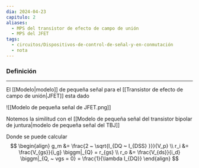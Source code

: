 ```yaml
---
dia: 2024-04-23
capitulo: 2
aliases:
  - MPS del transistor de efecto de campo de unión
  - MPS del JFET
tags:
  - circuitos/Dispositivos-de-control-de-señal-y-en-conmutación
  - nota
---
```

### Definición
---
El [[Modelo|modelo]] de pequeña señal para el [[Transistor de efecto de campo de unión|JFET]] esta dado

![[Modelo de pequeña señal de JFET.png]]

Notemos la similitud con el [[Modelo de pequeña señal del transistor bipolar de juntura|modelo de pequeña señal del TBJ]] 

Donde se puede calcular $$ \begin{align} 
	g_m &= \frac{2 ~ \sqrt{I_{DQ ~ I_{DSS} }}}{V_p} \\
	r_i &= \frac{V_{gs}}{i_g} \biggm|_{Q} = r_{gs} \\
	r_o &= \frac{V_{ds}}{i_d} \biggm|_{Q, ~ vgs = 0} = \frac{1}{\lambda I_{DQ}}
\end{align} $$